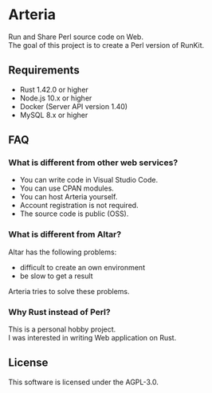 # Arteria

Run and Share Perl source code on Web.  
The goal of this project is to create a Perl version of RunKit.

## Requirements

- Rust 1.42.0 or higher
- Node.js 10.x or higher
- Docker (Server API version 1.40)
- MySQL 8.x or higher

## FAQ

### What is different from other web services?

- You can write code in Visual Studio Code.
- You can use CPAN modules.
- You can host Arteria yourself.
- Account registration is not required.
- The source code is public (OSS).

### What is different from Altar?

Altar has the following problems:

- difficult to create an own environment
- be slow to get a result

Arteria tries to solve these problems.

### Why Rust instead of Perl?

This is a personal hobby project.  
I was interested in writing Web application on Rust.

## License

This software is licensed under the AGPL-3.0.
